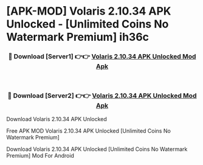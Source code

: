 # [APK-MOD] Volaris 2.10.34 APK Unlocked - [Unlimited Coins No Watermark Premium] ih36c



<div align="center">
<h3>🔴 Download [Server1] 👉👉 <a href="https://momento.my/?title=Volaris_2.10.34_APK_Unlocked">Volaris 2.10.34 APK Unlocked Mod Apk</a></h3><br>

<h3>🔴 Download [Server2] 👉👉 <a href="https://momento.my/?title=Volaris_2.10.34_APK_Unlocked">Volaris 2.10.34 APK Unlocked Mod Apk</a></h3>
</div>



Download Volaris 2.10.34 APK Unlocked 

Free APK MOD Volaris 2.10.34 APK Unlocked [Unlimited Coins No Watermark Premium]

Download Volaris 2.10.34 APK Unlocked [Unlimited Coins No Watermark Premium] Mod For Android

